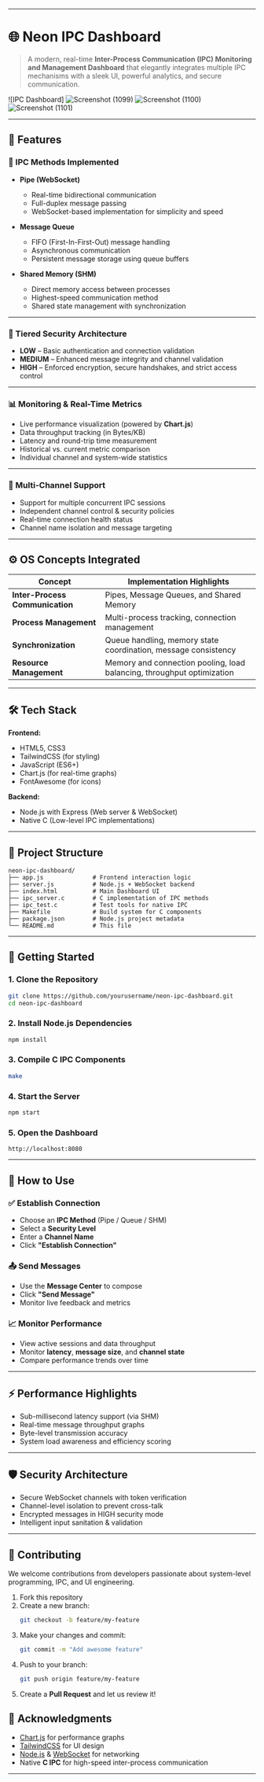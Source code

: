 
---

# 🌐 Neon IPC Dashboard

> A modern, real-time **Inter-Process Communication (IPC) Monitoring and Management Dashboard** that elegantly integrates multiple IPC mechanisms with a sleek UI, powerful analytics, and secure communication.

![IPC Dashboard]
![Screenshot (1099)](https://github.com/user-attachments/assets/2daa0836-dedc-493b-bf8f-f6eca442d421)
![Screenshot (1100)](https://github.com/user-attachments/assets/fe41f2c3-c022-4fca-b096-4be9a0c6a451)
![Screenshot (1101)](https://github.com/user-attachments/assets/84630790-99fe-4888-a370-49696671600a)



---

## 🚀 Features

### 🔗 IPC Methods Implemented

- **Pipe (WebSocket)**
  - Real-time bidirectional communication
  - Full-duplex message passing
  - WebSocket-based implementation for simplicity and speed

- **Message Queue**
  - FIFO (First-In-First-Out) message handling
  - Asynchronous communication
  - Persistent message storage using queue buffers

- **Shared Memory (SHM)**
  - Direct memory access between processes
  - Highest-speed communication method
  - Shared state management with synchronization

---

### 🔐 Tiered Security Architecture

- **LOW** – Basic authentication and connection validation
- **MEDIUM** – Enhanced message integrity and channel validation
- **HIGH** – Enforced encryption, secure handshakes, and strict access control

---

### 📊 Monitoring & Real-Time Metrics

- Live performance visualization (powered by **Chart.js**)
- Data throughput tracking (in Bytes/KB)
- Latency and round-trip time measurement
- Historical vs. current metric comparison
- Individual channel and system-wide statistics

---

### 🔌 Multi-Channel Support

- Support for multiple concurrent IPC sessions
- Independent channel control & security policies
- Real-time connection health status
- Channel name isolation and message targeting

---

## ⚙️ OS Concepts Integrated

| Concept              | Implementation Highlights                                     |
|----------------------|---------------------------------------------------------------|
| **Inter-Process Communication** | Pipes, Message Queues, and Shared Memory                              |
| **Process Management**           | Multi-process tracking, connection management                        |
| **Synchronization**             | Queue handling, memory state coordination, message consistency       |
| **Resource Management**         | Memory and connection pooling, load balancing, throughput optimization |

---

## 🛠️ Tech Stack

**Frontend:**
- HTML5, CSS3
- TailwindCSS (for styling)
- JavaScript (ES6+)
- Chart.js (for real-time graphs)
- FontAwesome (for icons)

**Backend:**
- Node.js with Express (Web server & WebSocket)
- Native C (Low-level IPC implementations)

---

## 📁 Project Structure

```
neon-ipc-dashboard/
├── app.js              # Frontend interaction logic
├── server.js           # Node.js + WebSocket backend
├── index.html          # Main Dashboard UI
├── ipc_server.c        # C implementation of IPC methods
├── ipc_test.c          # Test tools for native IPC
├── Makefile            # Build system for C components
├── package.json        # Node.js project metadata
└── README.md           # This file
```

---

## 🔧 Getting Started

### 1. Clone the Repository
```bash
git clone https://github.com/yourusername/neon-ipc-dashboard.git
cd neon-ipc-dashboard
```

### 2. Install Node.js Dependencies
```bash
npm install
```

### 3. Compile C IPC Components
```bash
make
```

### 4. Start the Server
```bash
npm start
```

### 5. Open the Dashboard
```
http://localhost:8080
```

---

## 🧪 How to Use

### ✅ Establish Connection
- Choose an **IPC Method** (Pipe / Queue / SHM)
- Select a **Security Level**
- Enter a **Channel Name**
- Click **"Establish Connection"**

### 📤 Send Messages
- Use the **Message Center** to compose
- Click **"Send Message"**
- Monitor live feedback and metrics

### 📈 Monitor Performance
- View active sessions and data throughput
- Monitor **latency**, **message size**, and **channel state**
- Compare performance trends over time

---

## ⚡ Performance Highlights

- Sub-millisecond latency support (via SHM)
- Real-time message throughput graphs
- Byte-level transmission accuracy
- System load awareness and efficiency scoring

---

## 🛡️ Security Architecture

- Secure WebSocket channels with token verification
- Channel-level isolation to prevent cross-talk
- Encrypted messages in HIGH security mode
- Intelligent input sanitation & validation

---

## 🤝 Contributing

We welcome contributions from developers passionate about system-level programming, IPC, and UI engineering.

1. Fork this repository  
2. Create a new branch:
   ```bash
   git checkout -b feature/my-feature
   ```
3. Make your changes and commit:
   ```bash
   git commit -m "Add awesome feature"
   ```
4. Push to your branch:
   ```bash
   git push origin feature/my-feature
   ```
5. Create a **Pull Request** and let us review it!


## 🙌 Acknowledgments

- [Chart.js](https://www.chartjs.org/) for performance graphs  
- [TailwindCSS](https://tailwindcss.com/) for UI design  
- [Node.js](https://nodejs.org/) & [WebSocket](https://developer.mozilla.org/en-US/docs/Web/API/WebSockets_API) for networking  
- Native **C IPC** for high-speed inter-process communication  

---
